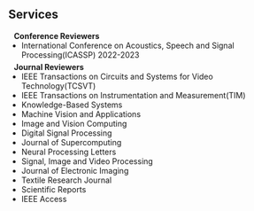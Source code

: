 ## Services

<h4 style="margin:0 10px 0;">Conference Reviewers</h4>

<ul style="margin:0 0 5px;">
  <li>International Conference on Acoustics, Speech and Signal Processing(ICASSP) 2022-2023</li>
</ul>

<h4 style="margin:0 10px 0;">Journal Reviewers</h4>

<ul style="margin:0 0 20px;">
  <li>IEEE Transactions on Circuits and Systems for Video Technology(TCSVT)</li>
  <li>IEEE Transactions on Instrumentation and Measurement(TIM)</li>
  <li>Knowledge-Based Systems</li>
  <li>Machine Vision and Applications</li>
  <li>Image and Vision Computing</li>
  <li>Digital Signal Processing</li>
  <li>Journal of Supercomputing</li>
  <li>Neural Processing Letters</li>
  <li>Signal, Image and Video Processing</li>
  <li>Journal of Electronic Imaging</li>
  <li>Textile Research Journal</li>
  <li>Scientific Reports</li>
  <li>IEEE Access</li>
</ul>
